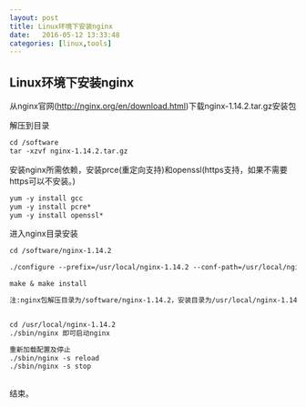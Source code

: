 ```yaml
---
layout: post
title: Linux环境下安装nginx
date:   2016-05-12 13:33:48
categories: [linux,tools]
---
```


## Linux环境下安装nginx


从nginx官网(http://nginx.org/en/download.html)下载nginx-1.14.2.tar.gz安装包

解压到目录

```markdown
cd /software
tar -xzvf nginx-1.14.2.tar.gz

```

安装nginx所需依赖，安装prce(重定向支持)和openssl(https支持，如果不需要https可以不安装。)

```markdown
yum -y install gcc
yum -y install pcre*
yum -y install openssl*
```


进入nginx目录安装

```markdown
cd /software/nginx-1.14.2

./configure --prefix=/usr/local/nginx-1.14.2 --conf-path=/usr/local/nginx-1.14.2/nginx.conf --with-http_ssl_module --with-http_stub_status_module --with-pcre

make & make install

注:nginx包解压目录为/software/nginx-1.14.2，安装目录为/usr/local/nginx-1.14.2，nginx生成的配置文件为nginx.conf


cd /usr/local/nginx-1.14.2
./sbin/nginx 即可启动nginx

重新加载配置及停止
./sbin/nginx -s reload
./sbin/nginx -s stop
	
```

结束。
